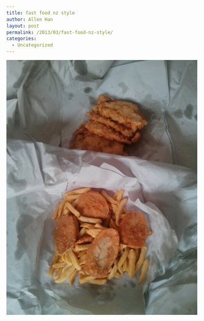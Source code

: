 ```yaml
---
title: fast food nz style
author: Allen Han
layout: post
permalink: /2013/03/fast-food-nz-style/
categories:
  - Uncategorized
---
```

[<img title="wp-1364531864806.jpg" class="alignnone size-full" alt="image" src="/images/uploads/2013/03/wpid-wp-1364531864806.jpg" />][1]

 [1]: /images/uploads/2013/03/wpid-wp-1364531864806.jpg
